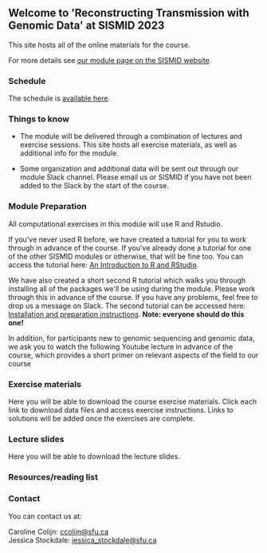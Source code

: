 
## Welcome to 'Reconstructing Transmission with Genomic Data' at SISMID 2023

This site hosts all of the online materials for the course. 

For more details see [our module page on the SISMID website](https://si.biostat.washington.edu/institutes/sismid/MD2307).

### Schedule

The schedule is [available here](https://jessicastockdale.github.io/SISMID2023-transmission-genomics/Files/Mod7_schedule.pdf).

### Things to know

- The module will be delivered through a combination of lectures and exercise sessions. This site hosts all exercise materials, as well as additional info for the module.

- Some organization and additional data will be sent out through our module Slack channel. Please email us or SISMID if you have not been added to the Slack by the start of the course.


### Module Preparation

All computational exercises in this module will use R and Rstudio.

If you've never used R before, we have created a tutorial for you to work through in advance of the course. If you've already done a tutorial for one of the other SISMID modules or otherwise, that will be fine too. You can access the tutorial here: [An Introduction to R and RStudio](https://jessicastockdale.github.io/SISMID2023-transmission-genomics/Files/R_tutorial.html).

We have also created a short second R tutorial which walks you through installing all of the packages we'll be using during the module. Please work through this in advance of the course. If you have any problems, feel free to drop us a message on Slack. The second tutorial can be accessed here: [Installation and preparation instructions](https://jessicastockdale.github.io/SISMID2023-transmission-genomics/Files/R_tutorial2.html). **Note: everyone should do this one!**

In addition, for participants new to genomic sequencing and genomic data, we ask you to watch the following Youtube lecture in advance of the course, which provides a short primer on relevant aspects of the field to our course
<!---{% include youtubePlayer.html id="eLe-AUyaDxY" %} -->


### Exercise materials 

Here you will be able to download the course exercise materials. Click each link to download data files and access exercise instructions. Links to solutions will be added once the exercises are complete.

<!---Exercise 1: [Data](https://jessicastockdale.github.io/SISMID2023-transmission-genomics/source/FMD-AU-data.zip), [Instructions](https://jessicastockdale.github.io/SISMID2023-transmission-genomics/source/Exercise1.html), and [Solutions](https://jessicastockdale.github.io/SISMID2023-transmission-genomics/source/Exercise1_results.pdf).

Exercise 2: [Instructions](https://jessicastockdale.github.io/SISMID2023-transmission-genomics/source/Exercise2.html), [Extra Helper Code](https://jessicastockdale.github.io/SISMID2023-transmission-genomics/source/wf_distribution.R), and Solutions: [COVID-19](https://jessicastockdale.github.io/SISMID2023-transmission-genomics/source/ex2_coviddata.R), [TB](https://jessicastockdale.github.io/SISMID2023-transmission-genomics/source/ex2_tbdata.R).

Exercise 3: [Data](https://jessicastockdale.github.io/SISMID2023-transmission-genomics/source/Flu_data.zip), [Instructions](https://jessicastockdale.github.io/SISMID2023-transmission-genomics/source/Exercise3.html), [Extension exercise](https://jessicastockdale.github.io/SISMID2023-transmission-genomics/source/h3n2.html), and Solutions: [COVID-19](https://jessicastockdale.github.io/SISMID2023-transmission-genomics/source/ex3_coviddata.R), [TB](https://jessicastockdale.github.io/SISMID2023-transmission-genomics/source/ex3_tbdata.R).

Exercise 4: [Instructions](https://jessicastockdale.github.io/SISMID2023-transmission-genomics/source/Exercise4.html), [TransPhylo Extra Code](https://jessicastockdale.github.io/SISMID2023-transmission-genomics/source/transphylo_extras.R), and Solutions: [COVID-19](https://jessicastockdale.github.io/SISMID2023-transmission-genomics/source/ex4_coviddata.R), [TB](https://jessicastockdale.github.io/SISMID2023-transmission-genomics/source/ex4_tbdata.R).

Data for exercises 2,3,4: [TB data](https://jessicastockdale.github.io/SISMID2023-transmission-genomics/source/TB_data.zip). COVID-19 data will be provided on Slack.-->


### Lecture slides

Here you will be able to download the lecture slides.

<!---
[Lecture 1](https://jessicastockdale.github.io/SISMID2023-transmission-genomics/Files/sismid_L1_intro-b-2022.pdf)
[Lecture 2](https://jessicastockdale.github.io/SISMID2023-transmission-genomics/Files/Nonphylo_recon.pdf)
[Lecture 3](https://jessicastockdale.github.io/SISMID2023-transmission-genomics/Files/IntroPhylogeneticsNotes-2022.html)
[Lecture 4](https://jessicastockdale.github.io/SISMID2023-transmission-genomics/Files/sismid_L3_transphylomath_2022.pdf)
[Lecture 4](https://jessicastockdale.github.io/SISMID2023-transmission-genomics/Files/SISMID_090721.pdf)
-->

### Resources/reading list

<!---For a list of papers/websites/books we either mentioned during the course or just think you might find interesting, check out the [resources list](https://jessicastockdale.github.io/SISMID2022-transmission-genomics/Files/Resources_list.pdf).-->

### Contact

You can contact us at:

Caroline Colijn: <ccolijn@sfu.ca>  
Jessica Stockdale: <jessica_stockdale@sfu.ca>

